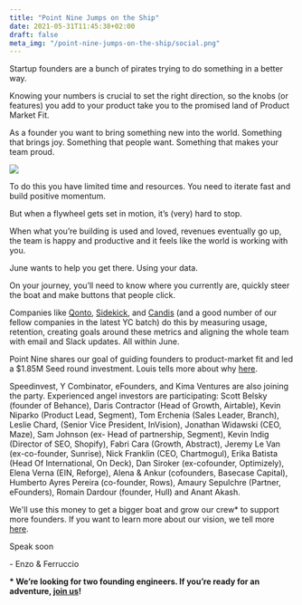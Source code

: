 ```yaml
---
title: "Point Nine Jumps on the Ship"
date: 2021-05-31T11:45:38+02:00
draft: false
meta_img: "/point-nine-jumps-on-the-ship/social.png"
---
```


Startup founders are a bunch of pirates trying to do something in a better way.

Knowing your numbers is crucial to set the right direction, so the knobs (or features) you add to your product take you to the promised land of Product Market Fit.

As a founder you want to bring something new into the world. Something that brings joy. Something that people want. Something that makes your team proud.

<div class='img'>

![](/point-nine-jumps-on-the-ship/product-screen.png)

</div>

To do this you have limited time and resources. You need to iterate fast and build positive momentum.

But when a flywheel gets set in motion, it’s (very) hard to stop.

When what you’re building is used and loved, revenues eventually go up, the team is happy and productive and it feels like the world is working with you.

June wants to help you get there. Using your data.

On your journey, you’ll need to know where you currently are, quickly steer the boat and make buttons that people click.

Companies like [Qonto](https://qonto.com/), [Sidekick](https://sidekick.video/), and [Candis](https://en.candis.io/) (and a good number of our fellow companies in the latest YC batch) do this by measuring usage, retention, creating goals around these metrics and aligning the whole team with email and Slack updates. All within June.

Point Nine shares our goal of guiding founders to product-market fit and led a $1.85M Seed round investment. Louis tells more about why [here](https://twitter.com/louicop).

Speedinvest, Y Combinator, eFounders, and Kima Ventures are also joining the party. Experienced angel investors are participating: Scott Belsky (founder of Behance), Daris Contractor (Head of Growth, Airtable), Kevin Niparko (Product Lead, Segment), Tom Erchenia (Sales Leader, Branch), Leslie Chard, (Senior Vice President, InVision), Jonathan Widawski (CEO, Maze), Sam Johnson (ex- Head of partnership, Segment), Kevin Indig (Director of SEO, Shopify), Fabri Cara (Growth, Abstract), Jeremy Le Van (ex-co-founder, Sunrise), Nick Franklin (CEO, Chartmogul), Erika Batista (Head Of International, On Deck), Dan Siroker (ex-cofounder, Optimizely), Elena Verna (EIN, Reforge), Alena & Ankur (cofounders, Basecase Capital), Humberto Ayres Pereira (co-founder, Rows), Amaury Sepulchre (Partner, eFounders), Romain Dardour (founder, Hull) and Anant Akash.

We'll use this money to get a bigger boat and grow our crew\* to support more founders. If you want to learn more about our vision, we tell more [here](https://twitter.com/0zne/status/1381569045472948225).

Speak soon

\- Enzo & Ferruccio

**\* We’re looking for two founding engineers. If you’re ready for an adventure, [join us](https://www.notion.so/projectanalytics/Founding-Team-Engineer-339274009f594b58aff3d4bfd8e3f93e)!**

<style>
.img > p > img {
  max-width: 100%;
}
</style>
